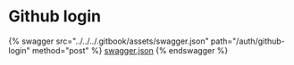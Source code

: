 # Github login

{% swagger src="../../../.gitbook/assets/swagger.json" path="/auth/github-login" method="post" %}
[swagger.json](../../../.gitbook/assets/swagger.json)
{% endswagger %}
